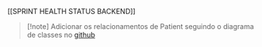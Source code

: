 
[[SPRINT HEALTH STATUS BACKEND]]

> [!note] Adicionar os relacionamentos de Patient seguindo o diagrama de classes no [github](https://github.com/williansql/ProjetoPessoal-Curso-DIO-HealthStatus)
